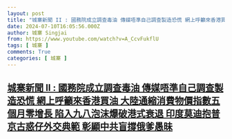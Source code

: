 ```yaml
---
layout: post
title: "城寨新聞 II : 國務院成立調查毒油 傳媒唔準自己調查製造恐慌 網上呼籲來香港買油 大陸通縮消費物價指數五個月零增長 陷入九八泡沫爆破港式衰退 印度莫迪抱普京古惑仔外交典範 彰顯中共盲撐俄爹愚昧"
date: 2024-07-10T16:05:56.000Z
author: 城寨 Singjai
from: https://www.youtube.com/watch?v=A_CcvFukflU
tags: [ 城寨 ]
comments: True
categories: [ 城寨 ]
---
```

<!--1720627556000-->
[城寨新聞 II : 國務院成立調查毒油 傳媒唔準自己調查製造恐慌 網上呼籲來香港買油 大陸通縮消費物價指數五個月零增長 陷入九八泡沫爆破港式衰退 印度莫迪抱普京古惑仔外交典範 彰顯中共盲撐俄爹愚昧](https://www.youtube.com/watch?v=A_CcvFukflU)
------

<div>

</div>
